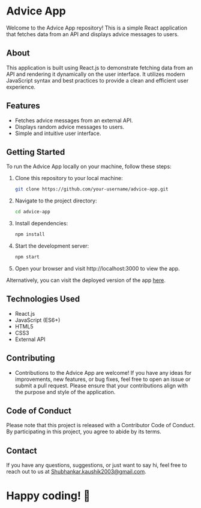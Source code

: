 # Advice App

Welcome to the Advice App repository! This is a simple React application that fetches data from an API and displays advice messages to users.

## About

This application is built using React.js to demonstrate fetching data from an API and rendering it dynamically on the user interface. It utilizes modern JavaScript syntax and best practices to provide a clean and efficient user experience.

## Features

- Fetches advice messages from an external API.
- Displays random advice messages to users.
- Simple and intuitive user interface.

## Getting Started

To run the Advice App locally on your machine, follow these steps:

1. Clone this repository to your local machine:

   ```bash
   git clone https://github.com/your-username/advice-app.git
   ```
2. Navigate to the project directory:
    ```bash
    cd advice-app
    ```
3. Install dependencies:
    ```bash
    npm install
    ```
4. Start the development server:
    ```bash
    npm start
    ```
5. Open your browser and visit http://localhost:3000 to view the app.

Alternatively, you can visit the deployed version of the app [here](https://shubhankar2003.github.io/Advice_App_React/).

## Technologies Used
- React.js
- JavaScript (ES6+)
- HTML5
- CSS3
- External API

## Contributing
- Contributions to the Advice App are welcome! If you have any ideas for improvements, new features, or bug fixes, feel free to open an issue or submit a pull   request. Please ensure that your contributions align with the purpose and style of the application.

## Code of Conduct
Please note that this project is released with a Contributor Code of Conduct. By participating in this project, you agree to abide by its terms.


## Contact
If you have any questions, suggestions, or just want to say hi, feel free to reach out to us at Shubhankar.kaushik2003@gmail.com.

# Happy coding! 🚀
